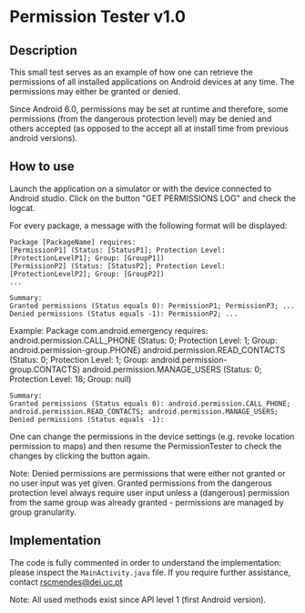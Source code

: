 # Permission Tester v1.0

## Description

This small test serves as an example of how one can retrieve the permissions of all installed applications on Android devices at any time. The permissions may either be granted or denied. 

Since Android 6.0, permissions may be set at runtime and therefore, some permissions (from the dangerous protection level) may be denied and others accepted (as opposed to the accept all at install time from previous android versions). 

## How to use

Launch the application on a simulator or with the device connected to Android studio. Click on the button "GET PERMISSIONS LOG" and check the logcat. 

For every package, a message with the following format will be displayed:

	Package [PackageName] requires:
	[PermissionP1] (Status: [StatusP1]; Protection Level: [ProtectionLevelP1]; Group: [GroupP1])
	[PermissionP2] (Status: [StatusP2]; Protection Level: [ProtectionLevelP2]; Group: [GroupP2])
	...
	
	Summary:
	Granted permissions (Status equals 0): PermissionP1; PermissionP3; ...
	Denied permissions (Status equals -1): PermissionP2; ...

Example:
	Package com.android.emergency requires: 
	android.permission.CALL_PHONE (Status: 0; Protection Level: 1; Group: android.permission-group.PHONE)
	android.permission.READ_CONTACTS (Status: 0; Protection Level: 1; Group: android.permission-group.CONTACTS)
	android.permission.MANAGE_USERS (Status: 0; Protection Level: 18; Group: null)
	
	Summary:
	Granted permissions (Status equals 0): android.permission.CALL_PHONE; android.permission.READ_CONTACTS; android.permission.MANAGE_USERS; 
	Denied permissions (Status equals -1): 

One can change the permissions in the device settings (e.g. revoke location permission to maps) and then resume the PermissionTester to check the changes by clicking the button again.

Note: Denied permissions are permissions that were either not granted or no user input was yet given. Granted permissions from the dangerous protection level always require user input unless a (dangerous) permission from the same group was already granted - permissions are managed by group granularity.

## Implementation

The code is fully commented in order to understand the implementation: please inspect the `MainActivity.java` file. If you require further assistance, contact rscmendes@dei.uc.pt

Note: All used methods exist since API level 1 (first Android version).



